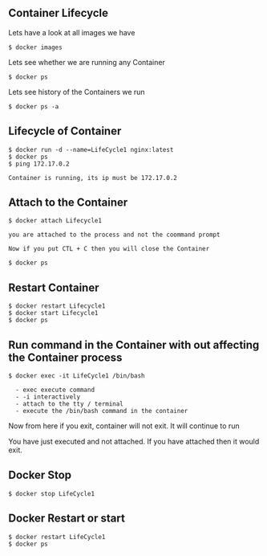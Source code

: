 ## Container Lifecycle

Lets have a look at all images we have

    $ docker images

Lets see whether we are running any Container

    $ docker ps

Lets see history of the Containers we run

    $ docker ps -a

## Lifecycle of Container
    $ docker run -d --name=LifeCycle1 nginx:latest
    $ docker ps
    $ ping 172.17.0.2

    Container is running, its ip must be 172.17.0.2

## Attach to the Container
    $ docker attach Lifecycle1

    you are attached to the process and not the coommand prompt

    Now if you put CTL + C then you will close the Container

    $ docker ps

## Restart Container
    $ docker restart Lifecycle1
    $ docker start Lifecycle1
    $ docker ps

## Run command in the Container with out affecting the Container process

    $ docker exec -it LifeCycle1 /bin/bash

      - exec execute command
      - -i interactively
      - attach to the tty / terminal
      - execute the /bin/bash command in the container

Now from here if you exit, container will not exit. It will continue to run

You have just executed and not attached. If you have attached then it would exit.

## Docker Stop
    $ docker stop LifeCycle1

## Docker Restart or start
    $ docker restart LifeCycle1
    $ docker ps
